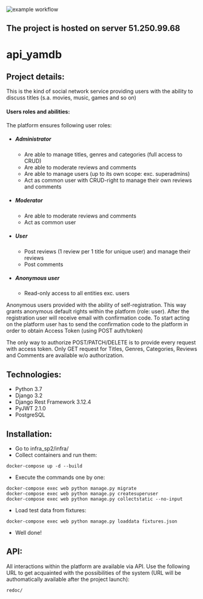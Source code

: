 ![example workflow](https://github.com/truth711/yamdb_final/actions/workflows/yamdb_workflow.yml/badge.svg)
## The project is hosted on server 51.250.99.68


# api_yamdb

## Project details:
This is the kind of social network service providing users with the ability to discuss titles (s.a. movies, music, games and so on)
#### Users roles and abilities:
The platform ensures following user roles:
- ##### Administrator
    - Are able to manage titles, genres and categories (full access to CRUD)
    - Are able to moderate reviews and comments
    - Are able to manage users (up to its own scope: exc. superadmins)
    - Act as common user with CRUD-right to manage their own reviews and comments
- ##### Moderator
    - Are able to moderate reviews and comments
    - Act as common user
- ##### User
    - Post reviews (1 review per 1 title for unique user) and manage their reviews
    - Post comments
- ##### Anonymous user
    - Read-only access to all entities exc. users

Anonymous users provided with the ability of self-registration. This way grants anonymous default rights within the platform (role: user). After the registration user will receive email with confirmation code. To start acting on the platform user has to send the confirmation code to the platform in order to obtain Access Token (using POST auth/token)

The only way to authorize POST/PATCH/DELETE is to provide every request with access token.
Only GET request for Titles, Genres, Categories, Reviews and Comments are available w/o authorization.

## Technologies:
- Python 3.7
- Django 3.2
- Django Rest Framework 3.12.4
- PyJWT 2.1.0
- PostgreSQL

## Installation:
- Go to infra_sp2/infra/
- Collect containers and run them:
```
docker-compose up -d --build 
```
- Execute the commands one by one:
```
docker-compose exec web python manage.py migrate
docker-compose exec web python manage.py createsuperuser
docker-compose exec web python manage.py collectstatic --no-input
```
- Load test data from fixtures:
```
docker-compose exec web python manage.py loaddata fixtures.json
```
- Well done!

## API:
All interactions within the platform are available via API. Use the following URL to get acquainted with the possibilities of the system (URL will be authomatically available after the project launch):
```
redoc/
```

